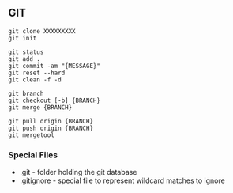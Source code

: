 ﻿## GIT ##

```
git clone XXXXXXXXX
git init
```

```
git status
git add .
git commit -am "{MESSAGE}"
git reset --hard
git clean -f -d
```

```
git branch
git checkout [-b] {BRANCH}
git merge {BRANCH}
```

```
git pull origin {BRANCH}
git push origin {BRANCH}
git mergetool
```

### Special Files ###

- .git - folder holding the git database
- .gitignore - special file to represent wildcard matches to ignore
